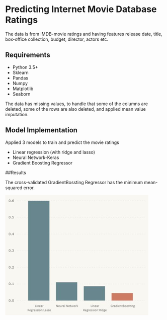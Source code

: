 # Predicting Internet Movie Database Ratings
The data is from IMDB-movie ratings and having features release date, title, box-office collection, budget, director, actors etc. 

## Requirements
* Python 3.5+
* Sklearn
* Pandas
* Numpy
* Matplotlib
* Seaborn

The data has missing values, to handle that some of the columns are deleted, some of the rows are also deleted, and applied mean value imputation. 

## Model Implementation

Applied 3 models to train and predict the movie ratings
* Linear regression (with ridge and lasso)
* Neural Network-Keras
* Gradient Boosting Regressor

##Results

The cross-validated GradientBossting Regressor has the minimum mean-squared error. 

![](Capture.JPG)

